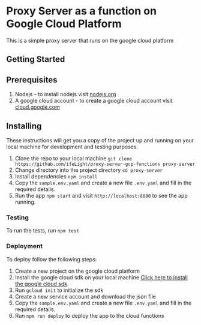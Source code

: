 # Proxy Server as a function  on Google Cloud Platform

This is a simple proxy server that runs on the google cloud platform

## Getting Started

## Prerequisites

1. Nodejs - to install nodejs visit [nodejs.org](https://nodejs.org/en/download/)
2. A google cloud account - to create a google cloud account visit [cloud.google.com](https://cloud.google.com/)

## Installing

These instructions will get you a copy of the project up and running on your local machine for development and testing purposes.

1. Clone the repo to your local machine `git clone https://github.com/ifeLight/proxy-server-gcp-functions proxy-server`
2. Change directory into the project directory `cd proxy-server`
3. Install dependencies `npm install`
4. Copy the `sample.env.yaml` and create a new file `.env.yaml` and fill in the required details.
5. Run the app `npm start` and visit `http://localhost:8080` to see the app running.

### Testing

To run the tests, run `npm test`

### Deployment

To deploy follow the following steps:

1. Create a new project on the google cloud platform
2. Install the google cloud sdk on your local machine [Click here to install the google cloud sdk](https://cloud.google.com/sdk/docs/install).
3. Run `gcloud init` to initialize the sdk
4. Create a new service account and download the json file
5. Copy the `sample.env.yaml` and create a new file `.env.yaml` and fill in the required details.
6. Run `npm run deploy` to deploy the app to the cloud functions
